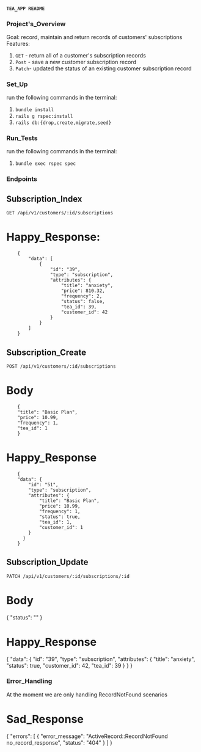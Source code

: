 #### `TEA_APP README`

### Project's_Overview
Goal: record, maintain and return records of customers' subscriptions
Features: 
  1. `GET`  - return all of a customer's subscription records 
  2. `Post` - save a new customer subscription record
  3. `Patch`- updated the status of an existing customer subscription record
 
### Set_Up
run the following commands in the terminal: 
  1. `bundle install`
  2. `rails g rspec:install`
  3. `rails db:{drop,create,migrate,seed}`

### Run_Tests
run the following commands in the terminal: 
  1. `bundle exec rspec spec`

### Endpoints
## Subscription_Index
`GET /api/v1/customers/:id/subscriptions`

  # Happy_Response:
  ```
      {
          "data": [
              {
                  "id": "39",
                  "type": "subscription",
                  "attributes": {
                      "title": "anxiety",
                      "price": 810.32,
                      "frequency": 2,
                      "status": false,
                      "tea_id": 39,
                      "customer_id": 42
                  }
              }
          ]
      }
  ```

## Subscription_Create
`POST /api/v1/customers/:id/subscriptions`

  # Body
  ```
      {
      "title": "Basic Plan",
      "price": 10.99,
      "frequency": 1,
      "tea_id": 1
      }
  ```

  # Happy_Response
  ```
      {
      "data": {
          "id": "51",
          "type": "subscription",
          "attributes": {
              "title": "Basic Plan",
              "price": 10.99,
              "frequency": 1,
              "status": true,
              "tea_id": 1,
              "customer_id": 1
          }
        }
      }
  ```

## Subscription_Update
`PATCH /api/v1/customers/:id/subscriptions/:id`

  # Body
  {
    "status": "" 
  }

  # Happy_Response
  {
    "data": {
        "id": "39",
        "type": "subscription",
        "attributes": {
            "title": "anxiety",
            "status": true,
            "customer_id": 42,
            "tea_id": 39
        }
    }
  }

### Error_Handling
At the moment we are only handling RecordNotFound scenarios

  # Sad_Response
  {
    "errors": [
        {
            "error_message": "ActiveRecord::RecordNotFound no_record_response",
            "status": "404"
        }
    ]
  }